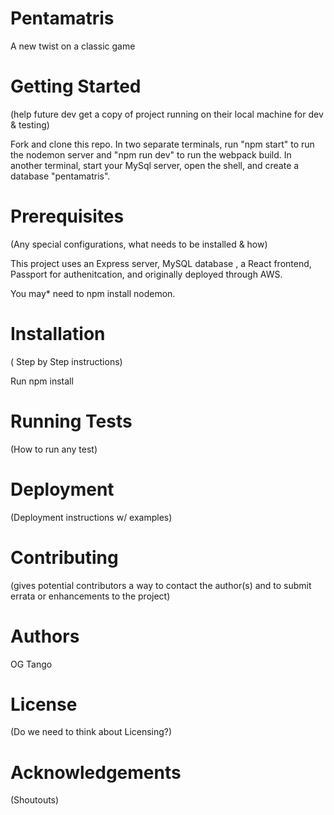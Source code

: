 # Pentamatris
A new twist on a classic game

# Getting Started
(help future dev get a copy of project running on their local machine for dev & testing)

Fork and clone this repo. In two separate terminals, run "npm start" to run the nodemon server and
"npm run dev" to run the webpack build. In another terminal, start your MySql server, open the shell,
and create a database "pentamatris".

# Prerequisites
(Any special configurations, what needs to be installed & how)

This project uses an Express server, MySQL database , a React frontend, Passport for authenitcation, 
and originally deployed through AWS.

You may* need to npm install nodemon.

# Installation
( Step by Step instructions)

Run npm install

# Running Tests
(How to run any test)

# Deployment
(Deployment instructions w/ examples)

# Contributing
(gives potential contributors a way to contact the author(s) and to submit errata or enhancements to the project)

# Authors
OG Tango 

# License
(Do we need to think about Licensing?)

# Acknowledgements
(Shoutouts)
